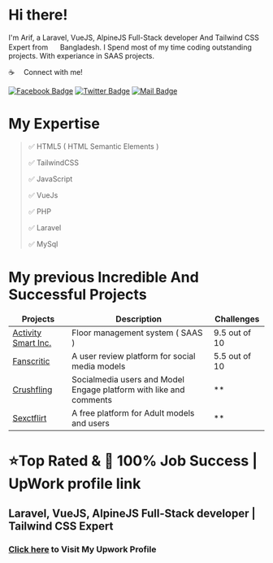 
# Hi there!

I'm Arif, a Laravel, VueJS, AlpineJS Full-Stack developer And Tailwind CSS Expert from <img src="https://s3.sextflirt.com/flag/BD.svg" width="16"/> Bangladesh. I Spend most of my time coding outstanding projects. With experiance in SAAS projects.

:coffee: &emsp;Connect with me!

[![Facebook Badge](https://img.shields.io/badge/Facebook-1877F2?style=for-the-badge&logo=facebook&logoColor=white)](https://www.facebook.com/arif3196) [![Twitter Badge](https://img.shields.io/badge/Twitter-1DA1F2?style=for-the-badge&logo=twitter&logoColor=white)](https://twitter.com/arippu96) [![Mail Badge](https://img.shields.io/badge/Gmail-D14836?style=for-the-badge&logo=gmail&logoColor=white)](mailto:ahak.bsl@gmail.com)

# My Expertise
> ✅ HTML5 ( HTML Semantic Elements )
> 
> ✅ TailwindCSS
> 
> ✅ JavaScript
> 
> ✅ VueJs
> 
> ✅ PHP
> 
> ✅ Laravel
> 
> ✅ MySql


# My previous Incredible And Successful Projects

<table>
  <thead align="center">
    <tr border: none;>
      <td><b>Projects</b></td>
      <td><b>Description</b></td>
      <td><b>Challenges</b></td>
    </tr>
  </thead>
  <tbody>
    <tr>
      <td><a href="https://activitysmart.com/" target="_blank">Activity Smart Inc.</a></td>
      <td>
        Floor management system ( SAAS )
      </td>
      <td>9.5 out of 10</td>
    </tr>
    <tr>
      <td><a href="https://fanscritic.com/" target="_blank">Fanscritic</a></td>
      <td>A user review platform for social media models</td>
      <td>5.5 out of 10 </td>
    </tr>
    <tr>
      <td><a href="https://crushfling.com/" target="_blank">Crushfling</a></td>
      <td>Socialmedia users and Model Engage platform with like and comments</td>
      <td>**</td>
    </tr>
    <tr>
      <td><a href="https://sextflirt.com" target="_blank">Sexctflirt</a></td>
      <td>A free platform for Adult models and users</td>
      <td>**</td>
    </tr>
  </tbody>
</table>


# ⭐Top Rated & 👑 100% Job Success | UpWork profile link
## Laravel, VueJS, AlpineJS Full-Stack developer | Tailwind CSS Expert
### <a href="https://www.upwork.com/freelancers/~0109e21af7cbdf2679?viewMode=1" target="_blank">Click here</a>  to Visit My Upwork Profile

